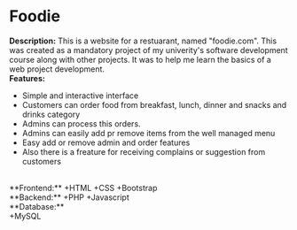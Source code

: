 # Foodie
**Description:** This is a website for a restuarant, named "foodie.com". This was created as a mandatory project of my univerity's software development course along with other projects. It was to help me learn the basics of a web project development. <br>
**Features:** <br>
+ Simple and interactive interface
+ Customers can order food from breakfast, lunch, dinner and snacks and drinks category
+ Admins can process this orders.
+ Admins can easily add pr remove items from the well managed menu
+ Easy add or remove admin and order features
+ Also there is a freature for receiving complains or suggestion from customers
<br>
**Frontend:** 
  +HTML
  +CSS
  +Bootstrap
<br>
**Backend:** 
  +PHP
  +Javascript
<br>
**Database:** <br>
  +MySQL
